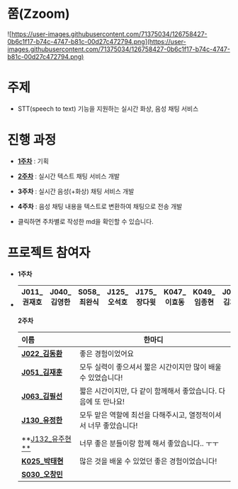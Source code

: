 # 쭘(Zzoom)

![https://user-images.githubusercontent.com/71375034/126758427-0b6c1f17-b74c-4747-b81c-00d27c472794.png](https://user-images.githubusercontent.com/71375034/126758427-0b6c1f17-b74c-4747-b81c-00d27c472794.png)



# 주제

- STT(speech to text) 기능을 지원하는 실시간 화상, 음성 채팅 서비스

  

# 진행 과정

- [**1주차**](./1주차.md) : 기획

- [**2주차**](./2주차.md) : 실시간 텍스트 채팅 서비스 개발

- **3주차** : 실시간 음성(+화상) 채팅 서비스 개발

- **4주차** : 음성 채팅 내용을 텍스트로 변환하여 채팅으로 전송 개발

  

*  클릭하면 주차별로 작성한 md을 확인할 수 있습니다.

# 프로젝트 참여자

* **1주차**

* | J011_권재호 | J040_김영한 | S058_최완식 | J125_오석호 | J175_장다윗 | K047_이효동 | K049_임종현 | J062_김채범 |
  | ----------- | ----------- | ----------- | ----------- | ----------- | ----------- | ----------- | ----------- |

  **2주차**

  | 이름                                              | 한마디 |
  | :------------------------------------------------ | ------ |
  | [**J022_김동환**](https://github.com/gidskql6671) |   좋은 경험이었어요   |
  | [**J051_김재훈**](https://github.com/zaehuun)     | 모두 실력이 좋으셔서 짧은 시간이지만 많이 배울 수 있었습니다!   |
  | [**J063_김필선**](https://github.com/psunny0104)  | 짧은 시간이지만, 다 같이 함께해서 좋았습니다. 다음에 또 만나요!       |
  | **[J130_유정한](https://github.com/youjeonghan)** | 모두 맡은 역할에 최선을 다해주시고, 열정적이셔서 너무 좋았습니다!    |
  | **[J132_유주현**](https://github.com/bgg01555)    | 너무 좋은 분들이랑 함께 해서 좋았습니다.. ㅜㅜ     |
  | **[K025_박태현](https://github.com/CrewDaniel)**  | 많은 것을 배울 수 있었던 좋은 경험이었습니다! |
  | **[S030_오창민](https://github.com/lou0124)**     |        |

